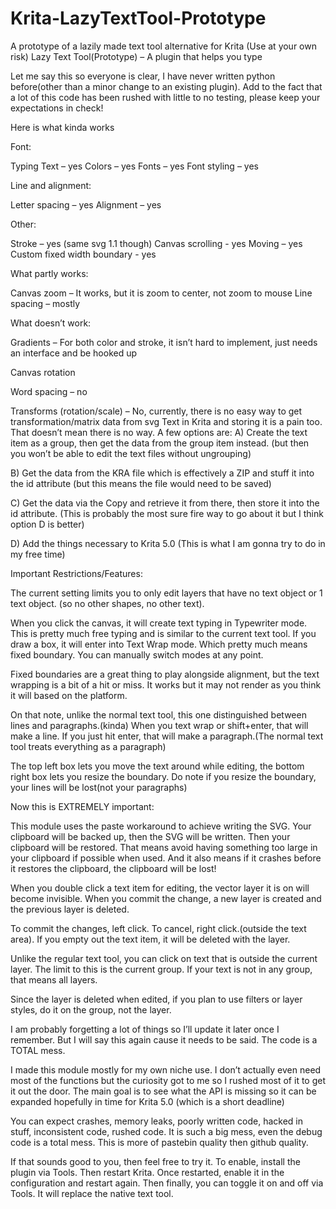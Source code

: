 # Krita-LazyTextTool-Prototype
A prototype of a lazily made text tool alternative for Krita (Use at your own risk)
Lazy Text Tool(Prototype) – A plugin that helps you type

Let me say this so everyone is clear, I have never written python before(other than a minor change to an existing plugin). Add to the fact that a lot of this code has been rushed with little to no testing, please keep your expectations in check!



Here is what kinda works

Font:

Typing Text – yes
Colors – yes
Fonts – yes
Font styling – yes


Line and alignment:

Letter spacing – yes
Alignment – yes


Other:

Stroke – yes (same svg 1.1 though)
Canvas scrolling - yes
Moving – yes
Custom fixed width boundary - yes

What partly works:

Canvas zoom – It works, but it is zoom to center, not zoom to mouse
Line spacing – mostly


What doesn’t work:

Gradients – For both color and stroke, it isn’t hard to implement, just needs an interface and be hooked up

Canvas rotation

Word spacing – no

Transforms (rotation/scale) – No, currently, there is no easy way to get transformation/matrix data from svg Text in Krita and storing it is a pain too. That doesn’t mean there is no way. A few options are:
A) Create the text item as a group, then get the data from the group item instead. (but then you won’t be able to edit the text files without ungrouping)

B) Get the data from the KRA file which is effectively a ZIP and stuff it into the id attribute (but this means the file would need to be saved)

C) Get the data via the Copy and retrieve it from there, then store it into the id attribute. (This is probably the most sure fire way to go about it but I think option D is better)

D) Add the things necessary to Krita 5.0 (This is what I am gonna try to do in my free time)

Important Restrictions/Features:

The current setting limits you to only edit layers that have no text object or 1 text object. (so no other shapes, no other text).

When you click the canvas, it will create text typing in Typewriter mode. This is pretty much free typing and is similar to the current text tool. If you draw a box, it will enter into Text Wrap mode. Which pretty much means fixed boundary. You can manually switch modes at any point.

Fixed boundaries are a great thing to play alongside alignment, but the text wrapping is a bit of a hit or miss. It works but it may not render as you think it will based on the platform.

On that note, unlike the normal text tool, this one distinguished between lines and paragraphs.(kinda) When you text wrap or shift+enter, that will make a line. If you just hit enter, that will make a paragraph.(The normal text tool treats everything as a paragraph)

The top left box lets you move the text around while editing, the bottom right box lets you resize the boundary. Do note if you resize the boundary, your lines will be lost(not your paragraphs)

Now this is EXTREMELY important:

This module uses the paste workaround to achieve writing the SVG. Your clipboard will be backed up, then the SVG will be written. Then your clipboard will be restored. That means avoid having something too large in your clipboard if possible when used. And it also means if it crashes before it restores the clipboard, the clipboard will be lost!

When you double click a text item for editing, the vector layer it is on will become invisible. When you commit the change, a new layer is created and the previous layer is deleted.

To commit the changes, left click. To cancel, right click.(outside the text area). If you empty out the text item, it will be deleted with the layer.

Unlike the regular text tool, you can click on text that is outside the current layer. The limit to this is the  current group. If your text is not in any group, that means all layers.

Since the layer is deleted when edited, if you plan to use filters or layer styles, do it on the group, not the layer.

I am probably forgetting a lot of things so I’ll update it later once I remember. But I will say this again cause it needs to be said. The code is a TOTAL mess.

I made this module mostly for my own niche use. I don’t actually even need most of the functions but the curiosity got to me so I rushed most of it to get it out the door. The main goal is to see what the API is missing so it can be expanded hopefully in time for Krita 5.0 (which is a short deadline)

You can expect crashes, memory leaks, poorly written code, hacked in stuff, inconsistent code, rushed code. It is such a big mess, even the debug code is a total mess. This is more of pastebin quality then github quality.

If that sounds good to you, then feel free to try it. To enable, install the plugin via Tools. Then restart Krita. Once restarted, enable it in the configuration and restart again. Then finally, you can toggle it on and off via Tools. It will replace the native text tool.
